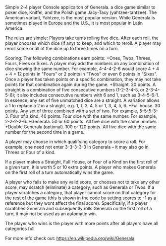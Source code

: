Simple 2-4 player Console applicaiton of Generala. a dice game similar to poker dice, Kniffel, and the Polish game Jacy-Tacy (yahtzee-tahtzee). The American variant, Yahtzee, is the most popular version. While Generala is sometimes played in Europe and the U.S., it is most popular in Latin America.

The rules are simple:
Players take turns rolling five dice. After each roll, the player chooses which dice (if any) to keep, and which to reroll. A player may reroll some or all of the dice up to three times on a turn.

Scoring:
The following combinations earn points:
+Ones, Twos, Threes, Fours, Fives or Sixes. A player may add the numbers on any combination of dice showing the same number. For example, 4-4-4-2-6 would score 4 + 4 + 4 = 12 points in "Fours" or 2 points in "Twos" or even 6 points in "Sixes". Once a player has taken points on a specific combination, they may not take points for that combination again during the game.
+Straight. 20 points. A straight is a combination of five consecutive numbers (1-2-3-4-5, or 2-3-4-5-6); it also includes consecutive numbers with 6 and 1, such as 3-4-5-6-1. In essence, any set of five unmatched dice are a straight. A variation allows a 1 to replace a 2 in a straight, e.g. 1, 1, 3, 4, 5 or 1, 3, 4, 5, 6.
+Full house. 30 points. Any set of three combined with a set of two. For example, 5-5-5-3-3.
Four of a kind. 40 points. Four dice with the same number. For example, 2-2-2-2-6.
+Generala. 50 or 60 points. All five dice with the same number.
+Double Generala (optional). 100 or 120 points. All five dice with the same number for the second time in a game.

A player may choose in which qualifying category to score a roll. For example, one need not enter 3-3-3-3-3 in Generala – it may also go in Threes or Four of a kind.

If a player makes a Straight, Full House, or Four of a Kind on the first roll of a given turn, it is worth 5 or 10 extra points. A player who makes Generala on the first roll of a turn automatically wins the game.

A player who fails to make any valid score, or chooses not to take any other score, may scratch (eliminate) a category, such as Generala or Twos. If a player scratches a category, that player cannot score on that category for the rest of the game (this is shown in the code by setting scores to -1 as a reference but they wont affect the final score). Specifically, if a player scratches Generala and subsequently rolls Generala on the first roll of a turn, it may not be used as an automatic win.

The player who wins is the player with more points after all players have all categories full.

For more info check out: https://en.wikipedia.org/wiki/Generala


